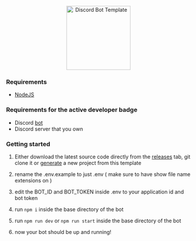 <p align="center">
  <img alt="Discord Bot Template" src="https://i.imgur.com/b5os47U.png" width="175px">
</p>

### Requirements
- [NodeJS](https://nodejs.org/ "NodeJS")

### Requirements for the active developer badge
- Discord [bot](https://discord.com/developers/applications "bot")
- Discord server that you own

### Getting started
1. Either download the latest source code directly from the [releases](https://github.com/teeloxd/Discord-Bot-Template/releases "releases") tab, git clone it or [generate](https://github.com/teeloxd/Discord-Bot-Template/generate "generate") a new project from this template

2. rename the .env.example to just .env ( make sure to have show file name extensions on )

3. edit the BOT_ID and BOT_TOKEN inside .env to your application id and bot token

4. run `npm i` inside the base directory of the bot

5. run `npm run dev` or `npm run start` inside the base directory of the bot

6. now your bot should be up and running!
